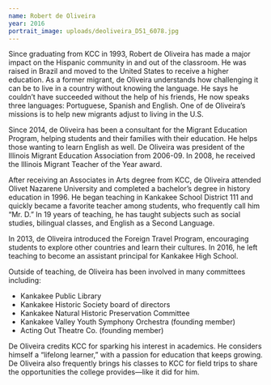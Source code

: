 ```yaml
---
name: Robert de Oliveira
year: 2016
portrait_image: uploads/deoliveira_D51_6078.jpg
---
```


Since graduating from KCC in 1993, Robert de Oliveira has made a major impact on the Hispanic community in and out of the classroom. He was raised in Brazil and moved to the United States to receive a higher education. As a former migrant, de Oliveira understands how challenging it can be to live in a country without knowing the language. He says he couldn’t have succeeded without the help of his friends, He now speaks three languages: Portuguese, Spanish and English. One of de Oliveira’s missions is to help new migrants adjust to living in the U.S.

Since 2014, de Oliveira has been a consultant for the Migrant Education Program, helping students and their families with their education. He helps those wanting to learn English as well. De Oliveira was president of the Illinois Migrant Education Association from 2006-09. In 2008, he received the Illinois Migrant Teacher of the Year award.

After receiving an Associates in Arts degree from KCC, de Oliveira attended Olivet Nazarene University and completed a bachelor’s degree in history education in 1996. He began teaching in Kankakee School District 111 and quickly became a favorite teacher among students, who frequently call him “Mr. D.” In 19 years of teaching, he has taught subjects such as social studies, bilingual classes, and English as a Second Language.

In 2013, de Oliveira introduced the Foreign Travel Program, encouraging students to explore other countries and learn their cultures. In 2016, he left teaching to become an assistant principal for Kankakee High School.

Outside of teaching, de Oliveira has been involved in many committees including:

-   Kankakee Public Library
-   Kankakee Historic Society board of directors
-   Kankakee Natural Historic Preservation Committee
-   Kankakee Valley Youth Symphony Orchestra (founding member)
-   Acting Out Theatre Co. (founding member)

De Oliveira credits KCC for sparking his interest in academics. He considers himself a “lifelong learner,” with a passion for education that keeps growing. De Oliveira also frequently brings his classes to KCC for field trips to share the opportunities the college provides—like it did for him.
